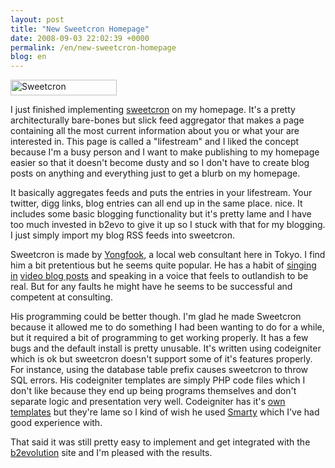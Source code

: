 ```yaml
---
layout: post
title: "New Sweetcron Homepage"
date: 2008-09-03 22:02:39 +0000
permalink: /en/new-sweetcron-homepage
blog: en
---
```


<p><img title="Sweetcron" src="/system/application/views/themes/boxy_but_good/images/credits.gif" alt="Sweetcron" width="170" height="25" /></p>
<p>I just finished implementing <a href="http://sweetcron.com/">sweetcron</a> on my homepage. It's a pretty architecturally bare-bones but slick feed aggregator that makes a page containing all the most current information about you or what your are interested in. This page is called a "lifestream" and I liked the concept because I'm a busy person and I want to make publishing to my homepage easier so that it doesn't become dusty and so I don't have to create blog posts on anything and everything just to get a blurb on my homepage.</p>
<p>It basically aggregates feeds and puts the entries in your lifestream. Your twitter, digg links, blog entries can all end up in the same place. nice. It includes some basic blogging functionality but it's pretty lame and I have too much invested in b2evo to give it up so I stuck with that for my blogging. I just simply import my blog RSS feeds into sweetcron.</p>
<p>Sweetcron is made by <a href="http://www.yongfook.com/">Yongfook</a>, a local web consultant here in Tokyo. I find him a bit pretentious but he seems quite popular. He has a habit of <a href="http://www.yongfook.com/post/view/463/time-stormtroopers-iphone-blam">singing in</a> <a href="http://www.yongfook.com/post/view/508/sneak-preview-of-the-sweetcron-admin-panel-bit">video blog posts</a> and speaking in a voice that feels to outlandish to be real. But for any faults he might have he seems to be successful and competent at consulting.</p>
<p>His programming could be better though. I'm glad he made Sweetcron because it allowed me to do something I had been wanting to do for a while, but it required a bit of programming to get working properly. It has a few bugs and the default install is pretty unusable. It's written using codeigniter which is ok but sweetcron doesn't support some of it's features properly. For instance, using the database table prefix causes sweetcron to throw SQL errors. His codeigniter templates are simply PHP code files which I don't like because they end up being programs themselves and don't separate logic and presentation very well. Codeigniter has it's <a href="http://codeigniter.com/user_guide/libraries/parser.html">own templates</a> but they're lame so I kind of wish he used <a href="http://www.smarty.net/">Smarty</a> which I've had good experience with.</p>
<p>That said it was still pretty easy to implement and get integrated with the <a href="http://www.b2evolution.net/" title="b2evolution">b2evolution</a> site and I'm pleased with the results.</p>
<div class="sharethis">
        <script type="text/javascript" language="javascript">
          SHARETHIS.addEntry( {
            title : 'New Sweetcron Homepage',
              url   : 'http://www.ianlewis.org/en/new-sweetcron-homepage'}, 
            { button: true }
          ) ;
        </script></div>
